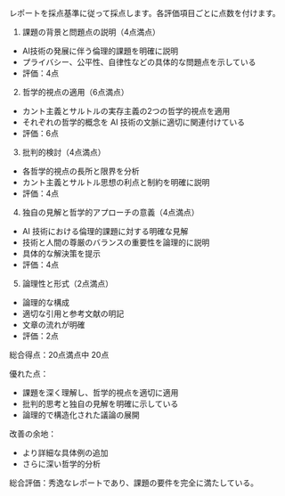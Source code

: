 レポートを採点基準に従って採点します。各評価項目ごとに点数を付けます。

1. 課題の背景と問題点の説明（4点満点）
- AI技術の発展に伴う倫理的課題を明確に説明
- プライバシー、公平性、自律性などの具体的な問題点を示している
- 評価：4点

2. 哲学的視点の適用（6点満点）
- カント主義とサルトルの実存主義の2つの哲学的視点を適用
- それぞれの哲学的概念を AI 技術の文脈に適切に関連付けている
- 評価：6点

3. 批判的検討（4点満点）
- 各哲学的視点の長所と限界を分析
- カント主義とサルトル思想の利点と制約を明確に説明
- 評価：4点

4. 独自の見解と哲学的アプローチの意義（4点満点）
- AI 技術における倫理的課題に対する明確な見解
- 技術と人間の尊厳のバランスの重要性を論理的に説明
- 具体的な解決策を提示
- 評価：4点

5. 論理性と形式（2点満点）
- 論理的な構成
- 適切な引用と参考文献の明記
- 文章の流れが明確
- 評価：2点

総合得点：20点満点中 20点

優れた点：
- 課題を深く理解し、哲学的視点を適切に適用
- 批判的思考と独自の見解を明確に示している
- 論理的で構造化された議論の展開

改善の余地：
- より詳細な具体例の追加
- さらに深い哲学的分析

総合評価：秀逸なレポートであり、課題の要件を完全に満たしている。